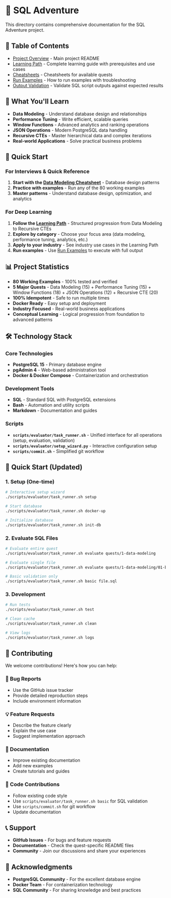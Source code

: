 # 🧭 SQL Adventure

This directory contains comprehensive documentation for the SQL Adventure project.

## 📖 Table of Contents

- [Project Overview](./README.md) - Main project README
- [Learning Path](./docs/learning-path.md) - Complete learning guide with prerequisites and use cases
- [Cheatsheets](./docs/cheatsheets) - Cheatsheets for available quests
- [Run Examples](./docs/run-examples.md) - How to run examples with troubleshooting
- [Output Validation](./docs/output-validation.md) - Validate SQL script outputs against expected results

## 🎯 What You'll Learn

- **Data Modeling** - Understand database design and relationships
- **Performance Tuning** - Write efficient, scalable queries
- **Window Functions** - Advanced analytics and ranking operations
- **JSON Operations** - Modern PostgreSQL data handling
- **Recursive CTEs** - Master hierarchical data and complex iterations
- **Real-world Applications** - Solve practical business problems

## 🚀 Quick Start

### For Interviews & Quick Reference
1. **Start with the [Data Modeling Cheatsheet](./docs/cheatsheets/data-modeling.md)** - Database design patterns
2. **Practice with examples** - Run any of the 80 working examples
3. **Master patterns** - Understand database design, optimization, and analytics

### For Deep Learning
1. **Follow the [Learning Path](./docs/learning-path.md)** - Structured progression from Data Modeling to Recursive CTEs
2. **Explore by category** - Choose your focus area (data modeling, performance tuning, analytics, etc.)
3. **Apply to your industry** - See industry use cases in the Learning Path
4. **Run examples** - Use [Run Examples](./docs/run-examples.md) to execute with full output

## 📊 Project Statistics

- **80 Working Examples** - 100% tested and verified
- **5 Major Quests** - Data Modeling (15) + Performance Tuning (15) + Window Functions (18) + JSON Operations (12) + Recursive CTE (20)
- **100% Idempotent** - Safe to run multiple times
- **Docker Ready** - Easy setup and deployment
- **Industry Focused** - Real-world business applications
- **Conceptual Learning** - Logical progression from foundation to advanced patterns

## 🛠️ Technology Stack

### Core Technologies
- **PostgreSQL 15** - Primary database engine
- **pgAdmin 4** - Web-based administration tool
- **Docker & Docker Compose** - Containerization and orchestration

### Development Tools
- **SQL** - Standard SQL with PostgreSQL extensions
- **Bash** - Automation and utility scripts
- **Markdown** - Documentation and guides

### Scripts
- **`scripts/evaluator/task_runner.sh`** - Unified interface for all operations (setup, evaluation, validation)
- **`scripts/evaluator/setup_wizard.py`** - Interactive configuration setup
- **`scripts/commit.sh`** - Simplified git workflow

## 🚀 Quick Start (Updated)

### 1. Setup (One-time)
```bash
# Interactive setup wizard
./scripts/evaluator/task_runner.sh setup

# Start database
./scripts/evaluator/task_runner.sh docker-up

# Initialize database  
./scripts/evaluator/task_runner.sh init-db
```

### 2. Evaluate SQL Files
```bash
# Evaluate entire quest
./scripts/evaluator/task_runner.sh evaluate quests/1-data-modeling

# Evaluate single file
./scripts/evaluator/task_runner.sh evaluate quests/1-data-modeling/01-basic-table.sql

# Basic validation only
./scripts/evaluator/task_runner.sh basic file.sql
```

### 3. Development
```bash
# Run tests
./scripts/evaluator/task_runner.sh test

# Clean cache
./scripts/evaluator/task_runner.sh clean

# View logs
./scripts/evaluator/task_runner.sh logs
```

## 🤝 Contributing

We welcome contributions! Here's how you can help:

### 🐛 Bug Reports
- Use the GitHub issue tracker
- Provide detailed reproduction steps
- Include environment information

### 💡 Feature Requests
- Describe the feature clearly
- Explain the use case
- Suggest implementation approach

### 📝 Documentation
- Improve existing documentation
- Add new examples
- Create tutorials and guides

### 🔧 Code Contributions
- Follow existing code style
- Use `scripts/evaluator/task_runner.sh basic` for SQL validation
- Use `scripts/commit.sh` for git workflow
- Update documentation

## 📞 Support

- **GitHub Issues** - For bugs and feature requests
- **Documentation** - Check the quest-specific README files
- **Community** - Join our discussions and share your experiences

## 🙏 Acknowledgments

- **PostgreSQL Community** - For the excellent database engine
- **Docker Team** - For containerization technology
- **SQL Community** - For sharing knowledge and best practices

